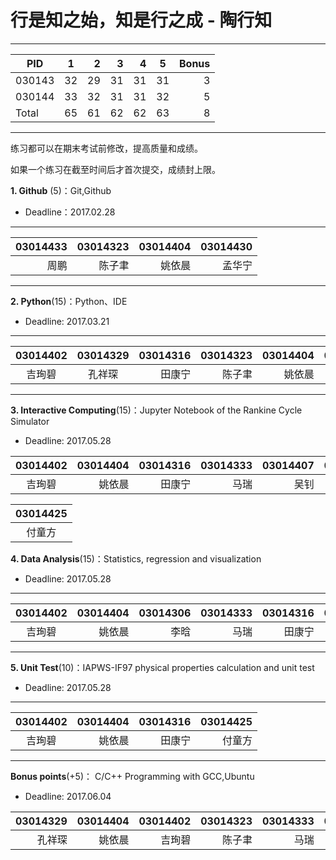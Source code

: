# 行是知之始，知是行之成 - 陶行知

-----
|   PID  |   1   |   2   |  3    |  4    |  5   | Bonus  |
| -------|:-----:|------:|------:|------:|------|-------:|
| 030143 |   32  |  29   |   31  |  31   |  31  |   3   |
| 030144 |   33  |  32   |   31  |  31   |  32  |   5   |
| Total  |   65  |  61   |   62  |  62   |  63  |   8   |
------

练习都可以在期末考试前修改，提高质量和成绩。

如果一个练习在截至时间后才首次提交，成绩封上限。

**1. Github** (5)：Git,Github

* Deadline：2017.02.28

-----
|  03014433 |  03014323 |03014404 |03014430 |
| ---------:| ---------:|---------:|--------:|
|   周鹏    |    陈子聿   | 姚依晨   | 孟华宁  |
---------

**2. Python**(15)：Python、IDE

* Deadline: 2017.03.21

-----
| 03014402  | 03014329  | 03014316 |  03014323 |03014404 |03014321 | 03014421  |  03014313  |  03014422 |  
|:--------:| :-------:|--------:|----------:|-----------:|----------:|------:|----------:|------:|
|  吉珣碧  |  孔祥琛  |  田康宁 |   陈子聿   |姚依晨   |于天池   |  黄阳鹏 | 曾令超 |杨家宇 |
---------

**3. Interactive Computing**(15)：Jupyter Notebook of the Rankine Cycle Simulator 

* Deadline: 2017.05.28

|03014402 |  03014404 |03014316 |03014333 | 03014407 | 03014420 |  03014323 |03014304 | 03014426 |
|:-------:| -------:|--------:|---------:|------:|------------:|---------:|-------:|--------:|
| 吉珣碧  | 姚依晨   | 田康宁  |  马瑞     | 吴钊   |    王统伟     |陈子聿   |萨仁图娅 |金弘琨|

|03014425 | 
|:-------:|
| 付童方  |

**4. Data Analysis**(15)：Statistics, regression and visualization

* Deadline: 2017.05.28

-----
|03014402  | 03014404 |03014306 |03014333 | 03014316 |  03014323 |03014430 |
|:--------:| --------:|-------:|--------:|-------:|----------:|-------:|
|  吉珣碧  | 姚依晨   | 李晗    | 马瑞    | 田康宁 |   陈子聿   |孟华宁  |
---------

**5. Unit Test**(10)：IAPWS-IF97 physical properties calculation and unit test  

* Deadline: 2017.05.28

-----
|03014402  |  03014404 |03014316 |03014425 |
|:--------:| --------:|-------:|------:|
|  吉珣碧  |  姚依晨   |田康宁 | 付童方   |
---------

**Bonus points**(+5)： C/C++ Programming with GCC,Ubuntu  

* Deadline: 2017.06.04

| 03014329 |03014404 |03014402  | 03014323 |03014333 |03014426 |03014413|03014430 |
|---------:|---------:|---------:|-------:|------:|-------:|-----:|------:|
|  孔祥琛  | 姚依晨   |   吉珣碧    | 陈子聿   |马瑞    | 金弘琨|张立奇  |孟华宁  |
